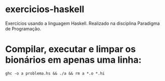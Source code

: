 # exercicios-haskell
Exercícios usando a linguagem Haskell. Realizado na disciplina Paradigma de Programação.

# Compilar, executar e limpar os bionários em apenas uma linha:

```shell
ghc -o a problema.hs && ./a && rm a *.o *.hi
```
